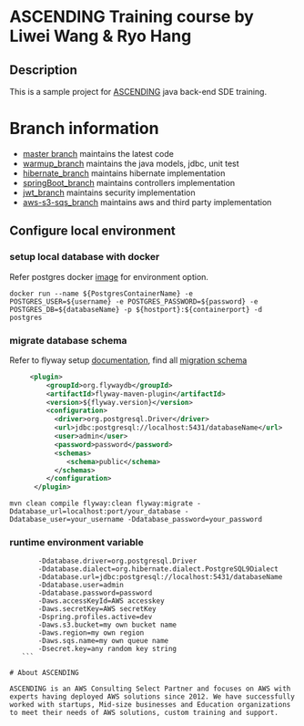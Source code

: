 # ASCENDING Training course by Liwei Wang & Ryo Hang
## Description
This is a sample project for [ASCENDING](https://www.ascendingdc.com/services/training) java back-end SDE training.

# Branch information

* [master branch](https://github.com/daveywang/Training-Project/tree/master) maintains the latest code
* [warmup_branch](https://github.com/daveywang/Training-Project/tree/warm-up) maintains the java models, jdbc, unit test
* [hibernate_branch](https://github.com/daveywang/Training-Project/tree/hibernate) maintains hibernate implementation
* [springBoot_branch](https://github.com/daveywang/Training-Project/tree/spring-boot) maintains controllers implementation
* [jwt_branch](https://github.com/daveywang/Training-Project/tree/jwt) maintains security implementation
* [aws-s3-sqs_branch](https://github.com/daveywang/Training-Project/tree/aws-s3-sqs)  maintains aws and third party implementation

## Configure local environment
### setup local database with docker 
Refer postgres docker [image](https://hub.docker.com/_/postgres) for environment option.
```
docker run --name ${PostgresContainerName} -e POSTGRES_USER=${username} -e POSTGRES_PASSWORD=${password} -e POSTGRES_DB=${databaseName} -p ${hostport}:${containerport} -d postgres
```
### migrate database schema
Refer to flyway setup [documentation](https://flywaydb.org/documentation/migrations), find all [migration schema](src/main/resources/db/migrate)
 ```xml
      <plugin>
          <groupId>org.flywaydb</groupId>
          <artifactId>flyway-maven-plugin</artifactId>
          <version>${flyway.version}</version>
          <configuration>
            <driver>org.postgresql.Driver</driver>
            <url>jdbc:postgresql://localhost:5431/databaseName</url>
            <user>admin</user>
            <password>password</password>
            <schemas>
               <schema>public</schema>
            </schemas>
          </configuration>
       </plugin>
  ```

```
mvn clean compile flyway:clean flyway:migrate -Ddatabase_url=localhost:port/your_database -Ddatabase_user=your_username -Ddatabase_password=your_password
```  

### runtime environment variable
 ```
        -Ddatabase.driver=org.postgresql.Driver
        -Ddatabase.dialect=org.hibernate.dialect.PostgreSQL9Dialect
        -Ddatabase.url=jdbc:postgresql://localhost:5431/databaseName
        -Ddatabase.user=admin
        -Ddatabase.password=password
        -Daws.accessKeyId=AWS accesskey
        -Daws.secretKey=AWS secretKey
        -Dspring.profiles.active=dev
        -Daws.s3.bucket=my own bucket name
        -Daws.region=my own region
        -Daws.sqs.name=my own queue name
        -Dsecret.key=any random key string
    ```

# About ASCENDING

ASCENDING is an AWS Consulting Select Partner and focuses on AWS with experts having deployed AWS solutions since 2012. We have successfully worked with startups, Mid-size businesses and Education organizations to meet their needs of AWS solutions, custom training and support.

